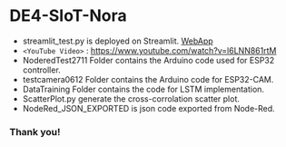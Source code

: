 # DE4-SIoT-Nora
- streamlit_test.py is deployed on Streamlit. [WebApp](https://siot-nora.streamlit.app/)
- `<YouTube Video>` : <https://www.youtube.com/watch?v=l6LNN861rtM>
- NoderedTest2711 Folder contains the Arduino code used for ESP32 controller.
- testcamera0612 Folder contains the Arduino code for ESP32-CAM.
- DataTraining Folder contains the code for LSTM implementation.
- ScatterPlot.py generate the cross-corrolation scatter plot.
- NodeRed_JSON_EXPORTED is json code exported from Node-Red.

### Thank you!

